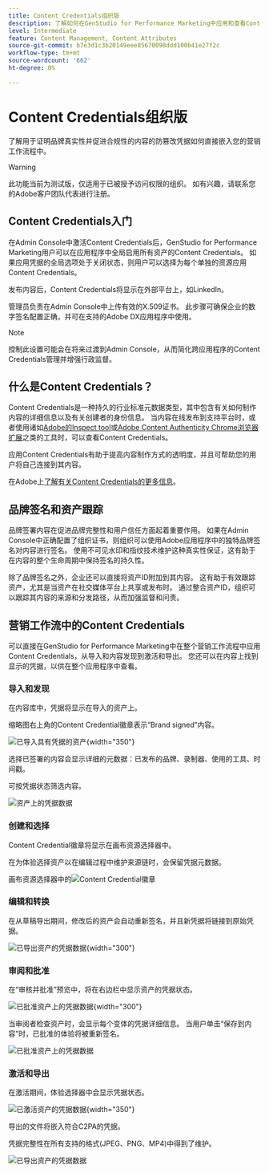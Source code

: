 ```yaml
---
title: Content Credentials组织版
description: 了解如何在GenStudio for Performance Marketing中应用和查看Content Credentials。
level: Intermediate
feature: Content Management, Content Attributes
source-git-commit: b7e3d1c3b20149eee85670098ddd100b41e27f2c
workflow-type: tm+mt
source-wordcount: '662'
ht-degree: 0%

---
```


# Content Credentials组织版

了解用于证明品牌真实性并促进合规性的内容的防篡改凭据如何直接嵌入您的营销工作流程中。

>[!WARNING]
>
>此功能当前为测试版，仅适用于已被授予访问权限的组织。 如有兴趣，请联系您的Adobe客户团队代表进行注册。


## Content Credentials入门

在Admin Console中激活Content Credentials后，GenStudio for Performance Marketing用户可以在应用程序中全局启用所有资产的Content Credentials。 如果应用凭据的全局选项处于关闭状态，则用户可以选择为每个单独的资源应用Content Credentials。

发布内容后，Content Credentials将显示在外部平台上，如LinkedIn。

管理员负责在Admin Console中上传有效的X.509证书。 此步骤可确保企业的数字签名配置正确，并可在支持的Adobe DX应用程序中使用。

>[!NOTE]
>
>控制此设置可能会在将来过渡到Admin Console，从而简化跨应用程序的Content Credentials管理并增强行政监督。

## 什么是Content Credentials？ 

Content Credentials是一种持久的行业标准元数据类型，其中包含有关如何制作内容的详细信息以及有关创建者的身份信息。 当内容在线发布到支持平台时，或者使用诸如[Adobe的Inspect tool](https://contentauthenticity.adobe.com/inspect)或[Adobe Content Authenticity Chrome浏览器扩展](https://helpx.adobe.com/cn/creative-cloud/help/cai/adobe-content-authenticity-chrome-browser-extension.html)之类的工具时，可以查看Content Credentials。  

应用Content Credentials有助于提高内容制作方式的透明度，并且可帮助您的用户将自己连接到其内容。

在Adobe上[了解有关Content Credentials的更多信息](https://helpx.adobe.com/cn/creative-cloud/help/content-credentials.html)。

## 品牌签名和资产跟踪

品牌签署内容在促进品牌完整性和用户信任方面起着重要作用。 如果在Admin Console中正确配置了组织证书，则组织可以使用Adobe应用程序中的独特品牌签名对内容进行签名。 使用不可见水印和指纹技术维护这种真实性保证，这有助于在内容的整个生命周期中保持签名的持久性。

除了品牌签名之外，企业还可以直接将资产ID附加到其内容。 这有助于有效跟踪资产，尤其是当资产在社交媒体平台上共享或发布时。 通过整合资产ID，组织可以跟踪其内容的来源和分发路径，从而加强监督和问责。

## 营销工作流中的Content Credentials

可以直接在GenStudio for Performance Marketing中在整个营销工作流程中应用Content Credentials，从导入和内容发现到激活和导出。 您还可以在内容上找到显示的凭据，以供在整个应用程序中查看。

### 导入和发现

在内容库中，凭据将显示在导入的资产上。

缩略图右上角的Content Credential徽章表示“Brand signed”内容。

![已导入具有凭据的资产](./images/import-discovery1.png){width="350"}

选择已签署的内容会显示详细的元数据：已发布的品牌、录制器、使用的工具、时间戳。

可按凭据状态筛选内容。

![资产上的凭据数据](./images/import-discovery2.png)

### 创建和选择

Content Credential徽章将显示在画布资源选择器中。

在为体验选择资产以在编辑过程中维护来源链时，会保留凭据元数据。

画布资源选择器中的![Content Credential徽章](./images/creation-selection1.png)

### 编辑和转换

在从草稿导出期间，修改后的资产会自动重新签名，并且新凭据将链接到原始凭据。

![已导出资产的凭据数据](./images/edit-and-transformation1.png){width="300"}

### 审阅和批准

在“审核并批准”预览中，将在右边栏中显示资产的凭据状态。

![已批准资产上的凭据数据](./images/review-and-approve1.png){width="300"}

当审阅者检查资产时，会显示每个变体的凭据详细信息。 当用户单击“保存到内容”**&#x200B;**&#x200B;时，已批准的体验将被重新签名。

![已批准资产上的凭据数据](./images/review-and-approve2.png)

### 激活和导出

在激活期间，体验选择器中会显示凭据状态。

![已激活资产的凭据数据](./images/activate-export1.png){width="350"}

导出的文件将嵌入符合C2PA的凭据。

凭据完整性在所有支持的格式(JPEG、PNG、MP4)中得到了维护。

![已导出资产的凭据数据](./images/activate-export2.png)

